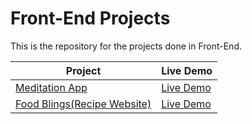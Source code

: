 # Front-End Projects

This is the repository for the projects done in Front-End.

| Project                                                                                                                     | Live Demo                                                                         |
| --------------------------------------------------------------------------------------------------------------------------- | --------------------------------------------------------------------------------- |
| [Meditation App](https://github.com/Shraddha8920/Large-files/tree/main/Meditation%20App%20Project)                             | [Live Demo](https://shraddha8920.github.io/Large-files/Meditation%20App%20Project/Meditation.html)               |
| [Food Blings(Recipe Website)](https://github.com/Shraddha8920/Large-files/tree/main/Food%20Blings)                             | [Live Demo](https://shraddha8920.github.io/Large-files/Food%20Blings/home.html)               |
